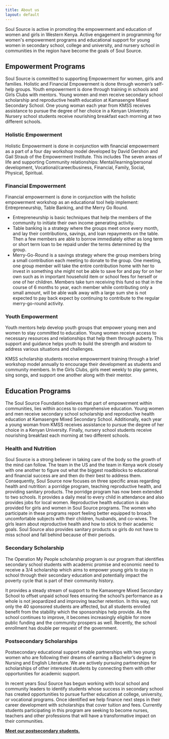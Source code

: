 ```yaml
---
title: About us
layout: default
---
```


Soul Source is active in promoting the empowerment and education of women and girls in Western Kenya. Active engagement in programming for women's empowerment programs and educational support for young women in secondary school, college and university, and nursery school in communities in the region have become the goals of Soul Source.

## Empowerment Programs

Soul Source is committed to supporting Empowerment for women, girls and families. Holistic and Financial Empowerment is done through women’s self-help groups. Youth empowerment is done through training in schools and Girls Clubs with mentors. Young women and men receive secondary school scholarship and reproductive health education at Kamasengre Mixed Secondary School. One young woman each year from KMSS receives assistance to pursue the degree of her choice in a Kenyan University. Nursery school students receive nourishing breakfast each morning at two different schools.

### Holistic Empowerment

Holistic Empowerment is done in conjunction with financial empowerment as a part of a four day workshop model developed by David Gershon and Gail Straub of the Empowerment Institute. This  includes The seven areas of life and supporting Community relationships: Mental/learning/personal development, Vocational/career/business, Financial, Family, Social, Physical, Spiritual.

### Financial Empowerment

Financial empowerment is done in conjunction with the holistic empowerment workshop as an educational tool help implement: Entrepreneurship, Table Banking, and  the Merry Go Round.
- Entrepreneurship is basic techniques that help the members of the community to initiate their own income generating activity.
- Table banking is a strategy where the groups meet once every month, and lay their contributions, savings, and loan repayments on the table. Then a few members are able to borrow immediately either as long term or short term loan to be repaid under the terms determined by the group.
- Merry-Go-Round is a savings strategy where the group members bring a small contribution each meeting to donate to the group. One meeting, one group member will take the entire contribution home with her to invest in something she might not be able to save for and pay for on her own such as in important household item or school fees for herself or one of her children. Members take turn receiving this fund so that in the course of 6 months to year, each member while contributing only a small amount, will be able walk away with a large sum she is not expected to pay back expect by continuing to contribute to the regular merry-go-round activity.

### Youth Empowerment

Youth mentors help develop youth groups that empower young men and women to stay committed to education. Young women receive access to necessary resources and relationships that help them through puberty. This support and guidance helps youth to build the strength and wisdom to address various situations and challenges. 

KMSS scholarship students receive empowerment training through a brief workshop model annually to encourage their development as students and community members. In the Girls Clubs, girls meet weekly to play games, sing songs, and support one another along with their mentor.



## Education Programs

The Soul Source Foundation believes that part of empowerment within communities, lies within access to comprehensive education. Young women and men receive secondary school scholarship and reproductive health education at Kamasengre Mixed Secondary School. Additionally, each year a young woman from KMSS receives assistance to pursue the degree of her choice in a Kenyan University. Finally, nursery school students receive nourishing breakfast each morning at two different schools.

### Health and Nutrition

Soul Source is a strong believer in taking care of the body so the growth of the mind can follow. The team in the US and the team in Kenya work closely with one another to figure out what the biggest roadblocks to educational and financial success are and then do their best to address them. Consequently, Soul Source now focuses on three specific areas regarding health and nutrition: a porridge program, teaching reproductive health, and providing sanitary products. The porridge program has now been extended to two schools. It provides a daily meal to every child in attendance and also provides jobs for local women. Reproductive health education is also provided for girls and women in Soul Source programs. The women who participate in these programs report feeling better equipped to broach uncomfortable subjects with their children, husbands, and co-wives. The girls learn about reproductive health and how to stick to their academic goals. Soul Source also provides sanitary products so girls do not have to miss school and fall behind because of their periods.

### Secondary Scholarship

The Operation My People scholarship program is our program that identifies secondary school students with academic promise and economic need to receive a 3/4 scholarship which aims to empower young girls to stay in school through their secondary education and potentially impact the poverty cycle that is part of their community history.

It provides a steady stream of support to the Kamasengre Mixed Secondary School to offset unpaid school fees ensuring the school’s performance as a whole is not jeopardized and improving teacher retention. In this way, not only the 40 sponsored students are affected, but all students enrolled benefit from the stability which the sponsorships help provide. As the school continues to improve, it becomes increasingly eligible for more public funding and the community prospers as well. Recently, the school enrollment has double per request of the government.

### Postsecondary Scholarships

Postsecondary educational support enable partnerships with two young women who are following their dreams of earning a Bachelor’s degree in Nursing and English Literature. We are actively pursuing partnerships for scholarships of other interested students by connecting them with other opportunities for academic support.

In recent years Soul Source has begun working with local school and community leaders to identify students whose success in secondary school has created opportunities to pursue further education at college, university, or vocational programs.  Once identified we help finance next steps in their career development with scholarships that cover tuition and fees.  Currently students participating in this program are seeking to become nurses, teachers and other professions that will have a transformative impact on their communities.

**[Meet our postsecondary students.](../postsecondary-scholarships/)**
